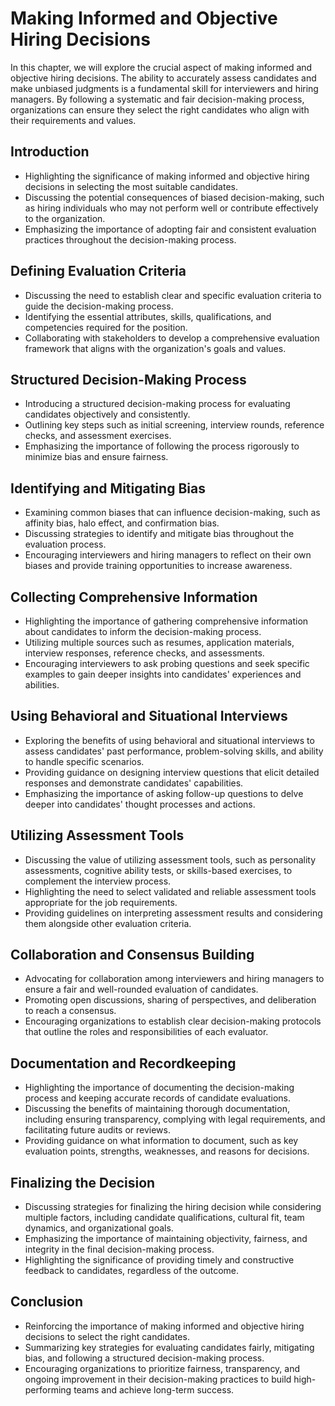 Making Informed and Objective Hiring Decisions
=======================================================

In this chapter, we will explore the crucial aspect of making informed and objective hiring decisions. The ability to accurately assess candidates and make unbiased judgments is a fundamental skill for interviewers and hiring managers. By following a systematic and fair decision-making process, organizations can ensure they select the right candidates who align with their requirements and values.

Introduction
------------

* Highlighting the significance of making informed and objective hiring decisions in selecting the most suitable candidates.
* Discussing the potential consequences of biased decision-making, such as hiring individuals who may not perform well or contribute effectively to the organization.
* Emphasizing the importance of adopting fair and consistent evaluation practices throughout the decision-making process.

Defining Evaluation Criteria
----------------------------

* Discussing the need to establish clear and specific evaluation criteria to guide the decision-making process.
* Identifying the essential attributes, skills, qualifications, and competencies required for the position.
* Collaborating with stakeholders to develop a comprehensive evaluation framework that aligns with the organization's goals and values.

Structured Decision-Making Process
----------------------------------

* Introducing a structured decision-making process for evaluating candidates objectively and consistently.
* Outlining key steps such as initial screening, interview rounds, reference checks, and assessment exercises.
* Emphasizing the importance of following the process rigorously to minimize bias and ensure fairness.

Identifying and Mitigating Bias
-------------------------------

* Examining common biases that can influence decision-making, such as affinity bias, halo effect, and confirmation bias.
* Discussing strategies to identify and mitigate bias throughout the evaluation process.
* Encouraging interviewers and hiring managers to reflect on their own biases and provide training opportunities to increase awareness.

Collecting Comprehensive Information
------------------------------------

* Highlighting the importance of gathering comprehensive information about candidates to inform the decision-making process.
* Utilizing multiple sources such as resumes, application materials, interview responses, reference checks, and assessments.
* Encouraging interviewers to ask probing questions and seek specific examples to gain deeper insights into candidates' experiences and abilities.

Using Behavioral and Situational Interviews
-------------------------------------------

* Exploring the benefits of using behavioral and situational interviews to assess candidates' past performance, problem-solving skills, and ability to handle specific scenarios.
* Providing guidance on designing interview questions that elicit detailed responses and demonstrate candidates' capabilities.
* Emphasizing the importance of asking follow-up questions to delve deeper into candidates' thought processes and actions.

Utilizing Assessment Tools
--------------------------

* Discussing the value of utilizing assessment tools, such as personality assessments, cognitive ability tests, or skills-based exercises, to complement the interview process.
* Highlighting the need to select validated and reliable assessment tools appropriate for the job requirements.
* Providing guidelines on interpreting assessment results and considering them alongside other evaluation criteria.

Collaboration and Consensus Building
------------------------------------

* Advocating for collaboration among interviewers and hiring managers to ensure a fair and well-rounded evaluation of candidates.
* Promoting open discussions, sharing of perspectives, and deliberation to reach a consensus.
* Encouraging organizations to establish clear decision-making protocols that outline the roles and responsibilities of each evaluator.

Documentation and Recordkeeping
-------------------------------

* Highlighting the importance of documenting the decision-making process and keeping accurate records of candidate evaluations.
* Discussing the benefits of maintaining thorough documentation, including ensuring transparency, complying with legal requirements, and facilitating future audits or reviews.
* Providing guidance on what information to document, such as key evaluation points, strengths, weaknesses, and reasons for decisions.

Finalizing the Decision
-----------------------

* Discussing strategies for finalizing the hiring decision while considering multiple factors, including candidate qualifications, cultural fit, team dynamics, and organizational goals.
* Emphasizing the importance of maintaining objectivity, fairness, and integrity in the final decision-making process.
* Highlighting the significance of providing timely and constructive feedback to candidates, regardless of the outcome.

Conclusion
----------

* Reinforcing the importance of making informed and objective hiring decisions to select the right candidates.
* Summarizing key strategies for evaluating candidates fairly, mitigating bias, and following a structured decision-making process.
* Encouraging organizations to prioritize fairness, transparency, and ongoing improvement in their decision-making practices to build high-performing teams and achieve long-term success.
